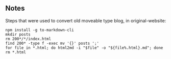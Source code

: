 Notes
-----

Steps that were used to convert old moveable type blog, in original-website:  

```
npm install -g to-markdown-cli
mkdir posts
rm 200*/*/index.html
find 200* -type f -exec mv '{}' posts ';'
for file in *.html; do html2md -i "$file" -o "${file%.html}.md"; done
rm *.html
```